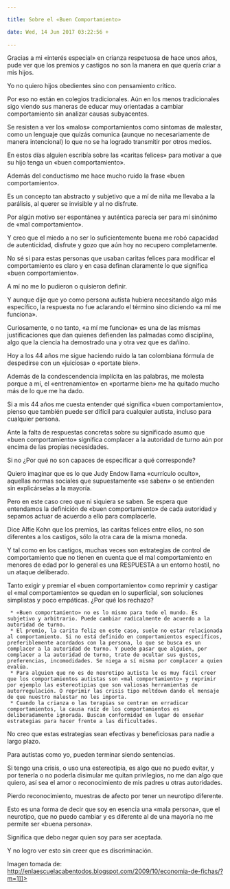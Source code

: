 ```yaml
---

title: Sobre el «Buen Comportamiento»

date: Wed, 14 Jun 2017 03:22:56 +
 
---
```

Gracias a mi «interés especial» en crianza respetuosa de hace unos años, pude ver que los premios y castigos no son la manera en que quería criar a mis hijos.

Yo no quiero hijos obedientes sino con pensamiento crítico.

Por eso no están en colegios tradicionales. Aún en los menos tradicionales sigo viendo sus maneras de educar muy orientadas a cambiar comportamiento sin analizar causas subyacentes.

Se resisten a ver los «malos» comportamientos como síntomas de malestar, como un lenguaje que quizás comunica (aunque no necesariamente de manera intencional) lo que no se ha logrado transmitir por otros medios.

En estos días alguien escribía sobre las «caritas felices» para motivar a que su hijo tenga un «buen comportamiento».

Además del conductismo me hace mucho ruido la frase «buen comportamiento».

Es un concepto tan abstracto y subjetivo que a mí de niña me llevaba a la parálisis, al querer se invisible y al no disfrute.

Por algún motivo ser espontánea y auténtica parecía ser para mí sinónimo de «mal comportamiento».

Y creo que el miedo a no ser lo suficientemente buena me robó capacidad de autenticidad, disfrute y gozo que aún hoy no recupero completamente.

No sé si para estas personas que usaban caritas felices para modificar el comportamiento es claro y en casa definan claramente lo que significa «buen comportamiento».

A mí no me lo pudieron o quisieron definir.

Y aunque dije que yo como persona autista hubiera necesitando algo más específico, la respuesta no fue aclarando el término sino diciendo «a mí me funciona».

Curiosamente, o no tanto, «a mí me funciona» es una de las mismas justificaciones que dan quienes defienden las palmadas como disciplina, algo que la ciencia ha demostrado una y otra vez que es dañino.

Hoy a los 44 años me sigue haciendo ruido la tan colombiana fórmula de despedirse con un «juiciosa» o «portate bien».

Además de la condescendencia implícita en las palabras, me molesta porque a mí, el «entrenamiento» en «portarme bien» me ha quitado mucho más de lo que me ha dado.

Si a mis 44 años me cuesta entender qué significa «buen comportamiento», pienso que también puede ser difícil para cualquier autista, incluso para cualquier persona.

Ante la falta de respuestas concretas sobre su significado asumo que «buen comportamiento» significa complacer a la autoridad de turno aún por encima de las propias necesidades.

Si no ¿Por qué no son capaces de especificar a qué corresponde?

Quiero imaginar que es lo que Judy Endow llama «currículo oculto», aquellas normas sociales que supuestamente «se saben» o se entienden sin explicárselas a la mayoría.

Pero en este caso creo que ni siquiera se saben. Se espera que entendamos la definición de «buen comportamiento» de cada autoridad y sepamos actuar de acuerdo a ello para complacerle.

Dice Alfie Kohn que los premios, las caritas felices entre ellos, no son diferentes a los castigos, sólo la otra cara de la misma moneda.

Y tal como en los castigos, muchas veces son estrategias de control de comportamiento que no tienen en cuenta que el mal comportamiento en menores de edad por lo general es una RESPUESTA a un entorno hostil, no un ataque deliberado.

Tanto exigir y premiar el «buen comportamiento» como reprimir y castigar el «mal comportamiento» se quedan en lo superficial, son soluciones simplistas y poco empáticas. ¿Por qué los rechazo?
 
	 * «Buen comportamiento» no es lo mismo para todo el mundo. Es subjetivo y arbitrario. Puede cambiar radicalmente de acuerdo a la autoridad de turno. 
	 * El premio, la carita feliz en este caso, suele no estar relacionada al comportamiento. Si no está definido en comportamientos específicos, preferiblemente acordados con la persona, lo que se busca es un complacer a la autoridad de turno. Y puede pasar que alguien, por complacer a la autoridad de turno, trate de ocultar sus gustos, preferencias, incomodidades. Se niega a sí misma por complacer a quien evalúa. 
	 * Para alguien que no es de neurotipo autista le es muy fácil creer que los comportamientos autistas son «mal comportamiento» y reprimir por ejemplo las estereotipias que son valiosas herramientas de autorregulación. O reprimir las crisis tipo meltdown dando el mensaje de que nuestro malestar no les importa. 
	 * Cuando la crianza o las terapias se centran en erradicar comportamientos, la causa raíz de los comportamientos es deliberadamente ignorada. Buscan conformidad en lugar de enseñar estrategias para hacer frente a las dificultades. 
 

No creo que estas estrategias sean efectivas y beneficiosas para nadie a largo plazo.

Para autistas como yo, pueden terminar siendo sentencias.

Si tengo una crisis, o uso una estereotipia, es algo que no puedo evitar, y por tenerla o no poderla disimular me quitan privilegios, no me dan algo que quiero, así sea el amor o reconocimiento de mis padres u otras autoridades.

Pierdo reconocimiento, muestras de afecto por tener un neurotipo diferente.

Esto es una forma de decir que soy en esencia una «mala persona», que el neurotipo, que no puedo cambiar y es diferente al de una mayoría no me permite ser «buena persona».

Significa que debo negar quien soy para ser aceptada.

Y no logro ver esto sin creer que es discriminación.



Imagen tomada de: http://enlaescuelacabentodos.blogspot.com/2009/10/economia-de-fichas/?m=1]]>
